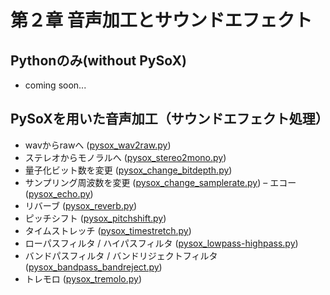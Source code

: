 # 第２章 音声加工とサウンドエフェクト
## Pythonのみ(without PySoX)
- coming soon...
## PySoXを用いた音声加工（サウンドエフェクト処理）
- wavからrawへ ([pysox_wav2raw.py](https://github.com/tam17aki/speech_process_exercise/blob/master/Chapter2_SoundEffect/pysox_wav2raw.py))
- ステレオからモノラルへ ([pysox_stereo2mono.py](https://github.com/tam17aki/speech_process_exercise/blob/master/Chapter2_SoundEffect/pysox_stereo2mono.py))
- 量子化ビット数を変更 ([pysox_change_bitdepth.py](https://github.com/tam17aki/speech_process_exercise/blob/master/Chapter2_SoundEffect/pysox_change_bitdepth.py))
- サンプリング周波数を変更 ([pysox_change_samplerate.py](https://github.com/tam17aki/speech_process_exercise/blob/master/Chapter2_SoundEffect/pysox_samplerate.py))
– エコー ([pysox_echo.py](https://github.com/tam17aki/speech_process_exercise/blob/master/Chapter2_SoundEffect/pysox_echo.py))
- リバーブ ([pysox_reverb.py](https://github.com/tam17aki/speech_process_exercise/blob/master/Chapter2_SoundEffect/pysox_reverb.py))
- ピッチシフト ([pysox_pitchshift.py](https://github.com/tam17aki/speech_process_exercise/blob/master/Chapter2_SoundEffect/pysox_pitchshift.py))
- タイムストレッチ ([pysox_timestretch.py](https://github.com/tam17aki/speech_process_exercise/blob/master/Chapter2_SoundEffect/pysox_timestretch.py))
- ローパスフィルタ / ハイパスフィルタ ([pysox_lowpass-highpass.py](https://github.com/tam17aki/speech_process_exercise/blob/master/Chapter2_SoundEffect/pysox_lowpass-highpass.py))
- バンドパスフィルタ / バンドリジェクトフィルタ ([pysox_bandpass_bandreject.py](https://github.com/tam17aki/speech_process_exercise/blob/master/Chapter2_SoundEffect/pysox_bandpass_bandreject.py))
- トレモロ ([pysox_tremolo.py](https://github.com/tam17aki/speech_process_exercise/blob/master/Chapter2_SoundEffect/pysox_tremolo.py))
